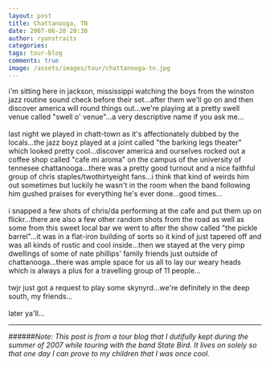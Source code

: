 ```yaml
---
layout: post
title: Chattanooga, TN
date: 2007-06-20 20:30
author: ryanstraits
categories: 
tags: tour-blog
comments: true
image: /assets/images/tour/chattanooga-tn.jpg
---
```


<!-- break -->

i'm sitting here in jackson, mississippi watching the boys from the winston jazz routine sound check before their set...after them we'll go on and then discover america will round things out...we're playing at a pretty swell venue called "swell o' venue"...a very descriptive name if you ask me...<br /><br />last night we played in chatt-town as it's affectionately dubbed by the locals...the jazz boyz played at a joint called "the barking legs theater" which looked pretty cool...discover america and ourselves rocked out a coffee shop called "cafe mi aroma" on the campus of the university of tennesee chattanooga...there was a pretty good turnout and a nice faithful group of chris staples/twothirtyeight fans...i think that kind of weirds him out sometimes but luckily he wasn't in the room when the band following him gushed praises for everything he's ever done...good times...<br /><br />i snapped a few shots of chris/da performing at the cafe and put them up on flickr...there are also a few other random shots from the road as well as some from this sweet local bar we went to after the show called "the pickle barrel"...it was in a flat-iron building of sorts so it kind of just tapered off and was all kinds of rustic and cool inside...then we stayed at the very pimp dwellings of some of nate phillips' family friends just outside of chattanooga...there was ample space for us all to lay our weary heads which is always a plus for a travelling group of 11 people...<br /><br />twjr just got a request to play some skynyrd...we're definitely in the deep south, my friends...<br /><br />later ya'll...

---

######*Note: This post is from a tour blog that I dutifully kept during the summer of 2007 while touring with the band State Bird. It lives on solely so that one day I can prove to my children that I was once cool.*
